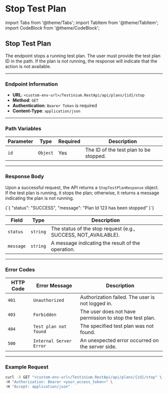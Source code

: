 # Stop Test Plan

import Tabs from '@theme/Tabs'; import TabItem from '@theme/TabItem'; import CodeBlock from '@theme/CodeBlock';

## Stop Test Plan

The endpoint stops a running test plan. The user must provide the test plan ID in the path. If the plan is not running, the response will indicate that the action is not available.

***

### Endpoint Information

* **URL**: `<custom-env-url>/Testinium.RestApi/api/plans/{id}/stop`
* **Method**: `GET`
* **Authentication**: `Bearer Token` is required
* **Content-Type**: `application/json`

***

### Path Variables

| Parameter | Type     | Required | Description                            |
| --------- | -------- | -------- | -------------------------------------- |
| `id`      | `Object` | Yes      | The ID of the test plan to be stopped. |

***

### Response Body

Upon a successful request, the API returns a `StopTestPlanResponse` object. If the test plan is running, it stops the plan; otherwise, it returns a message indicating the plan is not running.

{\`{ "status": "SUCCESS", "message": "Plan Id 123 has been stopped" }\`}

| Field     | Type     | Description                                                     |
| --------- | -------- | --------------------------------------------------------------- |
| `status`  | `string` | The status of the stop request (e.g., SUCCESS, NOT\_AVAILABLE). |
| `message` | `string` | A message indicating the result of the operation.               |

***

### Error Codes

| HTTP Code | Error Message           | Description                                              |
| --------- | ----------------------- | -------------------------------------------------------- |
| `401`     | `Unauthorized`          | Authorization failed. The user is not logged in.         |
| `403`     | `Forbidden`             | The user does not have permission to stop the test plan. |
| `404`     | `Test plan not found`   | The specified test plan was not found.                   |
| `500`     | `Internal Server Error` | An unexpected error occurred on the server side.         |

***

### Example Request

```bash
curl -X GET "<custom-env-url>/Testinium.RestApi/api/plans/{id}/stop" \
-H "Authorization: Bearer <your_access_token>" \
-H "Accept: application/json"
```
